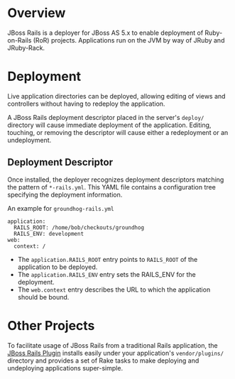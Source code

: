Overview
========

JBoss Rails is a deployer for JBoss AS 5.x to enable deployment
of Ruby-on-Rails (RoR) projects.  Applications run on the JVM
by way of JRuby and JRuby-Rack.

Deployment
==========

Live application directories can be deployed, allowing editing
of views and controllers without having to redeploy the application.

A JBoss Rails deployment descriptor placed in the server's `deploy/`
directory will cause immediate deployment of the application.  Editing,
touching, or removing the descriptor will cause either a redeployment
or an undeployment.

Deployment Descriptor
---------------------

Once installed, the deployer recognizes deployment descriptors
matching the pattern of `*-rails.yml`.  This YAML file contains
a configuration tree specifying the deployment information.

An example for `groundhog-rails.yml`

	application: 
	  RAILS_ROOT: /home/bob/checkouts/groundhog
	  RAILS_ENV: development
	web: 
	  context: /

* The `application.RAILS_ROOT` entry points to `RAILS_ROOT` of the application to be deployed.
* The `application.RAILS_ENV` entry sets the RAILS_ENV for the deployment.
* The `web.context` entry describes the URL to which the application should be bound.

Other Projects
==============

To facilitate usage of JBoss Rails from a traditional Rails application,
the [JBoss Rails Plugin](http://github.com/bobmcwhirter/jboss-rails-plugin/tree/master)
installs easily under your application's `vendor/plugins/` directory and provides
a set of Rake tasks to make deploying and undeploying applications super-simple.

